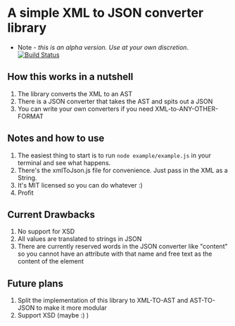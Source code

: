 # A simple XML to JSON converter library
* Note - _this is an *alpha* version. Use at your own discretion_.
[![Build Status](https://travis-ci.org/nirgit/xml-to-json.svg?branch=master)](https://travis-ci.org/nirgit/xml-to-json)

## How this works in a nutshell
1. The library converts the XML to an AST
2. There is a JSON converter that takes the AST and spits out a JSON
3. You can write your own converters if you need XML-to-ANY-OTHER-FORMAT

## Notes and how to use
1. The easiest thing to start is to run `node example/example.js` in your terminal and see what happens.
2. There's the xmlToJson.js file for convenience. Just pass in the XML as a String.
3. It's MIT licensed so you can do whatever :)
4. Profit

## Current Drawbacks
1. No support for XSD
2. All values are translated to strings in JSON
3. There are currently reserved words in the JSON converter like "content" so you cannot have an attribute with that name and free text as the content of the element

## Future plans
1. Split the implementation of this library to XML-TO-AST and AST-TO-JSON to make it more modular
2. Support XSD (maybe :) )

